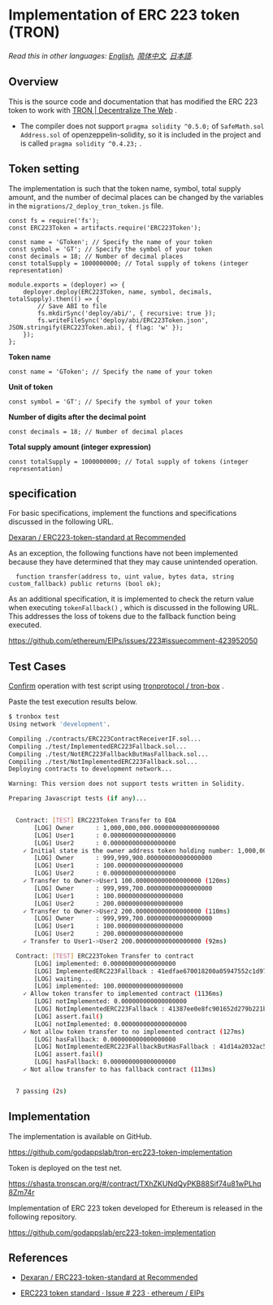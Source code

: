 # Implementation of ERC 223 token (TRON)

*Read this in other languages: [English](README.en.md), [简体中文](README.zh.md), [日本語](README.ja.md).*

## Overview

This is the source code and documentation that has modified the ERC 223 token to work with [TRON | Decentralize The Web](https://tron.network/) .

- The compiler does not support `pragma solidity ^0.5.0;` of `SafeMath.sol` `Address.sol` of openzeppelin-solidity, so it is included in the project and is called `pragma solidity ^0.4.23;` .

## Token setting

The implementation is such that the token name, symbol, total supply amount, and the number of decimal places can be changed by the variables in the `migrations/2_deploy_tron_token.js` file.

```es6
const fs = require('fs');
const ERC223Token = artifacts.require('ERC223Token');

const name = 'GToken'; // Specify the name of your token
const symbol = 'GT'; // Specify the symbol of your token
const decimals = 18; // Number of decimal places
const totalSupply = 1000000000; // Total supply of tokens (integer representation)

module.exports = (deployer) => {
    deployer.deploy(ERC223Token, name, symbol, decimals, totalSupply).then(() => {
        // Save ABI to file
        fs.mkdirSync('deploy/abi/', { recursive: true });
        fs.writeFileSync('deploy/abi/ERC223Token.json', JSON.stringify(ERC223Token.abi), { flag: 'w' });
    });
};
```

**Token name**

```es6
const name = 'GToken'; // Specify the name of your token
```

**Unit of token**

```es6
const symbol = 'GT'; // Specify the symbol of your token
```

**Number of digits after the decimal point**

```es6
const decimals = 18; // Number of decimal places
```

**Total supply amount (integer expression)**

```es6
const totalSupply = 1000000000; // Total supply of tokens (integer representation)
```

## specification

For basic specifications, implement the functions and specifications discussed in the following URL.

[Dexaran / ERC223-token-standard at Recommended](https://github.com/Dexaran/ERC223-token-standard/tree/Recommended)

As an exception, the following functions have not been implemented because they have determined that they may cause unintended operation.

```solidity
  function transfer(address to, uint value, bytes data, string custom_fallback) public returns (bool ok);
```

As an additional specification, it is implemented to check the return value when executing `tokenFallback()` , which is discussed in the following URL. This addresses the loss of tokens due to the fallback function being executed.

https://github.com/ethereum/EIPs/issues/223#issuecomment-423952050

## Test Cases

[Confirm](https://github.com/tronprotocol/tron-box) operation with test script using [tronprotocol / tron-box](https://github.com/tronprotocol/tron-box) .

Paste the test execution results below.

```bash
$ tronbox test
Using network 'development'.

Compiling ./contracts/ERC223ContractReceiverIF.sol...
Compiling ./test/ImplementedERC223Fallback.sol...
Compiling ./test/NotERC223FallbackButHasFallback.sol...
Compiling ./test/NotImplementedERC223Fallback.sol...
Deploying contracts to development network...

Warning: This version does not support tests written in Solidity.

Preparing Javascript tests (if any)...


  Contract: [TEST] ERC223Token Transfer to EOA
       [LOG] Owner      : 1,000,000,000.000000000000000000
       [LOG] User1      : 0.000000000000000000
       [LOG] User2      : 0.000000000000000000
    ✓ Initial state is the owner address token holding number: 1,000,000,000.000000000000000000 (63ms)
       [LOG] Owner      : 999,999,900.000000000000000000
       [LOG] User1      : 100.000000000000000000
       [LOG] User2      : 0.000000000000000000
    ✓ Transfer to Owner->User1 100.000000000000000000 (120ms)
       [LOG] Owner      : 999,999,700.000000000000000000
       [LOG] User1      : 100.000000000000000000
       [LOG] User2      : 200.000000000000000000
    ✓ Transfer to Owner->User2 200.000000000000000000 (110ms)
       [LOG] Owner      : 999,999,700.000000000000000000
       [LOG] User1      : 100.000000000000000000
       [LOG] User2      : 200.000000000000000000
    ✓ Transfer to User1->User2 200.000000000000000000 (92ms)

  Contract: [TEST] ERC223Token Transfer to contract
       [LOG] implemented: 0.000000000000000000
       [LOG] ImplementedERC223Fallback : 41edfae670018200a05947552c1d972baad90a1752
       [LOG] waiting...
       [LOG] implemented: 100.000000000000000000
    ✓ Allow token transfer to implemented contract (1136ms)
       [LOG] notImplemented: 0.000000000000000000
       [LOG] NotImplementedERC223Fallback : 41387ee0e8fc901652d279b221b941291da8a83d80
       [LOG] assert.fail()
       [LOG] notImplemented: 0.000000000000000000
    ✓ Not allow token transfer to no implemented contract (127ms)
       [LOG] hasFallback: 0.000000000000000000
       [LOG] NotImplementedERC223FallbackButHasFallback : 41d14a2032ac5642f3d4adab6f8a5152c5696ff26f
       [LOG] assert.fail()
       [LOG] hasFallback: 0.000000000000000000
    ✓ Not allow transfer to has fallback contract (113ms)


  7 passing (2s)

```

## Implementation

The implementation is available on GitHub.

https://github.com/godappslab/tron-erc223-token-implementation

Token is deployed on the test net.

https://shasta.tronscan.org/#/contract/TXhZKUNdQyPKB88Sif74u81wPLhq8Zm74r

Implementation of ERC 223 token developed for Ethereum is released in the following repository.

https://github.com/godappslab/erc223-token-implementation

## References

- [Dexaran / ERC223-token-standard at Recommended](https://github.com/Dexaran/ERC223-token-standard/tree/Recommended)

- [ERC223 token standard · Issue # 223 · ethereum / EIPs](https://github.com/ethereum/EIPs/issues/223)
